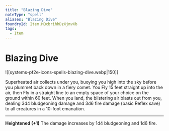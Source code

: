 ```yaml
---
title: "Blazing Dive"
noteType: "spell"
aliases: "Blazing Dive"
foundryId: Item.MQcbrihhDzXjmvXb
tags:
  - Item
---
```


# Blazing Dive
![[systems-pf2e-icons-spells-blazing-dive.webp|150]]

Superheated air collects under you, buoying you high into the sky before you plummet back down in a fiery comet. You Fly 15 feet straight up into the air, then Fly in a straight line to an empty space of your choice on the ground within 60 feet. When you land, the blistering air blasts out from you, dealing 3d4 bludgeoning damage and 3d6 fire damage (basic Reflex save) to all creatures in a 10-foot emanation.

* * *

**Heightened (+1)** The damage increases by 1d4 bludgeoning and 1d6 fire.
